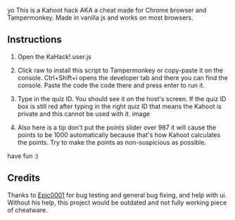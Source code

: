 yo
This is a Kahoot hack AKA a cheat made for Chrome browser and Tampermonkey. Made in vanilla js and works on most browsers.

## Instructions

1. Open the KaHack!.user.js

2. Click raw to install this script to Tampermonkey or copy-paste it on the console. Ctrl+Shift+i opens the developer tab and there you can find the console. Paste the code the code there and press enter to run it.

3. Type in the quiz ID. You should see it on the host's screen. If the quiz ID box is still red after typing in the right quiz ID that means the Kahoot is private and this cannot be used with it. image

4. Also here is a tip don't put the points slider over 987 it will cause the points to be 1000 automatically because that's how Kahoot calculates the points. Try to make the points as non-suspicious as possible. 

have fun :)

## Credits
Thanks to [Epic0001](https://github.com/Epic0001) for bug testing and general bug fixing, and help with ui. Without his help, this project would be outdated and not fully working piece of cheatware.
